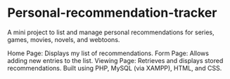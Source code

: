 # Personal-recommendation-tracker

A mini project to list and manage personal recommendations for series, games, movies, novels, and webtoons.

Home Page: Displays my list of recommendations.
Form Page: Allows adding new entries to the list.
Viewing Page: Retrieves and displays stored recommendations.
Built using PHP, MySQL (via XAMPP), HTML, and CSS.
